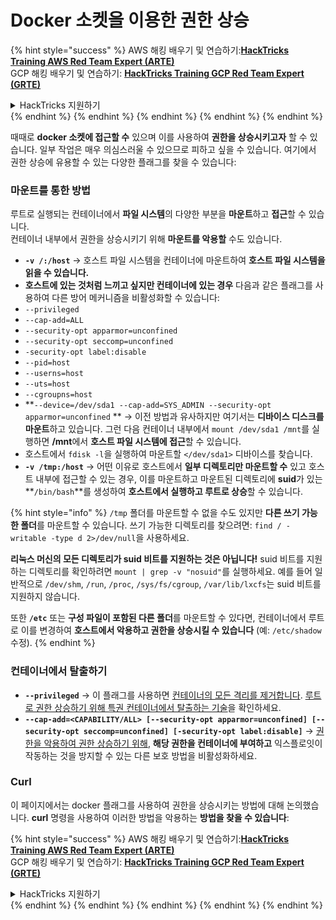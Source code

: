 # Docker 소켓을 이용한 권한 상승

{% hint style="success" %}
AWS 해킹 배우기 및 연습하기:<img src="/.gitbook/assets/arte.png" alt="" data-size="line">[**HackTricks Training AWS Red Team Expert (ARTE)**](https://training.hacktricks.xyz/courses/arte)<img src="/.gitbook/assets/arte.png" alt="" data-size="line">\
GCP 해킹 배우기 및 연습하기: <img src="/.gitbook/assets/grte.png" alt="" data-size="line">[**HackTricks Training GCP Red Team Expert (GRTE)**<img src="/.gitbook/assets/grte.png" alt="" data-size="line">](https://training.hacktricks.xyz/courses/grte)

<details>

<summary>HackTricks 지원하기</summary>

* [**구독 계획**](https://github.com/sponsors/carlospolop) 확인하기!
* **💬 [**Discord 그룹**](https://discord.gg/hRep4RUj7f) 또는 [**텔레그램 그룹**](https://t.me/peass)에 참여하거나 **Twitter** 🐦 [**@hacktricks\_live**](https://twitter.com/hacktricks\_live)**를 팔로우하세요.**
* **[**HackTricks**](https://github.com/carlospolop/hacktricks) 및 [**HackTricks Cloud**](https://github.com/carlospolop/hacktricks-cloud) 깃허브 리포지토리에 PR을 제출하여 해킹 트릭을 공유하세요.**

</details>
{% endhint %}
{% endhint %}
{% endhint %}
{% endhint %}
{% endhint %}

때때로 **docker 소켓에 접근할 수** 있으며 이를 사용하여 **권한을 상승시키고자** 할 수 있습니다. 일부 작업은 매우 의심스러울 수 있으므로 피하고 싶을 수 있습니다. 여기에서 권한 상승에 유용할 수 있는 다양한 플래그를 찾을 수 있습니다:

### 마운트를 통한 방법

루트로 실행되는 컨테이너에서 **파일 시스템**의 다양한 부분을 **마운트**하고 **접근**할 수 있습니다.\
컨테이너 내부에서 권한을 상승시키기 위해 **마운트를 악용할** 수도 있습니다.

* **`-v /:/host`** -> 호스트 파일 시스템을 컨테이너에 마운트하여 **호스트 파일 시스템을 읽을 수 있습니다.**
* **호스트에 있는 것처럼 느끼고 싶지만 컨테이너에 있는 경우** 다음과 같은 플래그를 사용하여 다른 방어 메커니즘을 비활성화할 수 있습니다:
* `--privileged`
* `--cap-add=ALL`
* `--security-opt apparmor=unconfined`
* `--security-opt seccomp=unconfined`
* `-security-opt label:disable`
* `--pid=host`
* `--userns=host`
* `--uts=host`
* `--cgroupns=host`
* \*\*`--device=/dev/sda1 --cap-add=SYS_ADMIN --security-opt apparmor=unconfined` \*\* -> 이전 방법과 유사하지만 여기서는 **디바이스 디스크를 마운트**하고 있습니다. 그런 다음 컨테이너 내부에서 `mount /dev/sda1 /mnt`를 실행하면 **/mnt**에서 **호스트 파일 시스템에 접근**할 수 있습니다.
* 호스트에서 `fdisk -l`을 실행하여 마운트할 `</dev/sda1>` 디바이스를 찾습니다.
* **`-v /tmp:/host`** -> 어떤 이유로 호스트에서 **일부 디렉토리만 마운트할 수** 있고 호스트 내부에 접근할 수 있는 경우, 이를 마운트하고 마운트된 디렉토리에 **suid**가 있는 **`/bin/bash`**를 생성하여 **호스트에서 실행하고 루트로 상승**할 수 있습니다.

{% hint style="info" %}
`/tmp` 폴더를 마운트할 수 없을 수도 있지만 **다른 쓰기 가능한 폴더**를 마운트할 수 있습니다. 쓰기 가능한 디렉토리를 찾으려면: `find / -writable -type d 2>/dev/null`을 사용하세요.

**리눅스 머신의 모든 디렉토리가 suid 비트를 지원하는 것은 아닙니다!** suid 비트를 지원하는 디렉토리를 확인하려면 `mount | grep -v "nosuid"`를 실행하세요. 예를 들어 일반적으로 `/dev/shm`, `/run`, `/proc`, `/sys/fs/cgroup`, `/var/lib/lxcfs`는 suid 비트를 지원하지 않습니다.

또한 **`/etc`** 또는 **구성 파일이 포함된 다른 폴더**를 마운트할 수 있다면, 컨테이너에서 루트로 이를 변경하여 **호스트에서 악용하고 권한을 상승시킬 수 있습니다** (예: `/etc/shadow` 수정).
{% endhint %}

### 컨테이너에서 탈출하기

* **`--privileged`** -> 이 플래그를 사용하면 [컨테이너의 모든 격리를 제거합니다](docker-privileged.md#what-affects). [루트로 권한 상승하기 위해 특권 컨테이너에서 탈출하는 기술](docker-breakout-privilege-escalation/#automatic-enumeration-and-escape)을 확인하세요.
* **`--cap-add=<CAPABILITY/ALL> [--security-opt apparmor=unconfined] [--security-opt seccomp=unconfined] [-security-opt label:disable]`** -> [권한을 악용하여 권한 상승하기 위해](../linux-capabilities.md), **해당 권한을 컨테이너에 부여하고** 익스플로잇이 작동하는 것을 방지할 수 있는 다른 보호 방법을 비활성화하세요.

### Curl

이 페이지에서는 docker 플래그를 사용하여 권한을 상승시키는 방법에 대해 논의했습니다. **curl** 명령을 사용하여 이러한 방법을 악용하는 **방법을 찾을 수 있습니다**: 

{% hint style="success" %}
AWS 해킹 배우기 및 연습하기:<img src="/.gitbook/assets/arte.png" alt="" data-size="line">[**HackTricks Training AWS Red Team Expert (ARTE)**](https://training.hacktricks.xyz/courses/arte)<img src="/.gitbook/assets/arte.png" alt="" data-size="line">\
GCP 해킹 배우기 및 연습하기: <img src="/.gitbook/assets/grte.png" alt="" data-size="line">[**HackTricks Training GCP Red Team Expert (GRTE)**<img src="/.gitbook/assets/grte.png" alt="" data-size="line">](https://training.hacktricks.xyz/courses/grte)

<details>

<summary>HackTricks 지원하기</summary>

* [**구독 계획**](https://github.com/sponsors/carlospolop) 확인하기!
* **💬 [**Discord 그룹**](https://discord.gg/hRep4RUj7f) 또는 [**텔레그램 그룹**](https://t.me/peass)에 참여하거나 **Twitter** 🐦 [**@hacktricks\_live**](https://twitter.com/hacktricks\_live)**를 팔로우하세요.**
* **[**HackTricks**](https://github.com/carlospolop/hacktricks) 및 [**HackTricks Cloud**](https://github.com/carlospolop/hacktricks-cloud) 깃허브 리포지토리에 PR을 제출하여 해킹 트릭을 공유하세요.**

</details>
{% endhint %}
</details>
{% endhint %}
</details>
{% endhint %}
</details>
{% endhint %}
</details>
{% endhint %}
